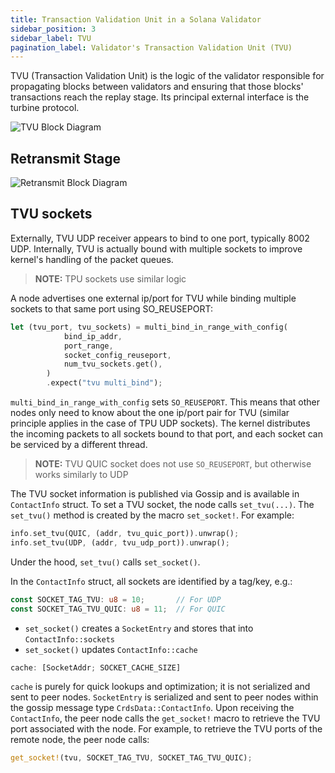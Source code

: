 ```yaml
---
title: Transaction Validation Unit in a Solana Validator
sidebar_position: 3
sidebar_label: TVU
pagination_label: Validator's Transaction Validation Unit (TVU)
---
```


TVU (Transaction Validation Unit) is the logic of the validator
responsible for propagating blocks between validators and ensuring that
those blocks' transactions reach the replay stage. Its principal external
interface is the turbine protocol.

![TVU Block Diagram](/img/tvu.svg)

## Retransmit Stage

![Retransmit Block Diagram](/img/retransmit_stage.svg)

## TVU sockets

Externally, TVU UDP receiver appears to bind to one port, typically 8002 UDP.
Internally, TVU is actually bound with multiple sockets to improve kernel's handling of the packet queues.

> **NOTE:** TPU sockets use similar logic

A node advertises one external ip/port for TVU while binding multiple sockets to that same port using SO_REUSEPORT:

```rust
let (tvu_port, tvu_sockets) = multi_bind_in_range_with_config(
            bind_ip_addr,
            port_range,
            socket_config_reuseport,
            num_tvu_sockets.get(),
        )
        .expect("tvu multi_bind");
```

 `multi_bind_in_range_with_config` sets `SO_REUSEPORT`. This means that other nodes only need to know about the one ip/port pair for TVU (similar principle applies in the case of TPU UDP sockets). The kernel distributes the incoming packets to all sockets bound to that port, and each socket can be serviced by a different thread.

> **NOTE:** TVU QUIC socket does not use `SO_REUSEPORT`, but otherwise works similarly to UDP

The TVU socket information is published via Gossip and is available in `ContactInfo` struct.
To set a TVU socket, the node calls `set_tvu(...)`. The `set_tvu()` method is created by the macro `set_socket!`. For example:

```rust
info.set_tvu(QUIC, (addr, tvu_quic_port)).unwrap();
info.set_tvu(UDP, (addr, tvu_udp_port)).unwrap();
```

Under the hood, `set_tvu()` calls `set_socket()`.

In the `ContactInfo` struct, all sockets are identified by a tag/key, e.g.:

```rust
const SOCKET_TAG_TVU: u8 = 10;       // For UDP
const SOCKET_TAG_TVU_QUIC: u8 = 11;  // For QUIC
```

 * `set_socket()` creates a `SocketEntry` and stores that into `ContactInfo::sockets`
 * `set_socket()` updates `ContactInfo::cache`

```rust
cache: [SocketAddr; SOCKET_CACHE_SIZE]
```

`cache` is purely for quick lookups and optimization; it is not serialized and sent to peer nodes.
`SocketEntry` is serialized and sent to peer nodes within the gossip message type `CrdsData::ContactInfo`. Upon receiving the `ContactInfo`, the peer node calls the `get_socket!` macro to retrieve the TVU port associated with the node.
For example, to retrieve the TVU ports of the remote node, the peer node calls:
```rust
get_socket!(tvu, SOCKET_TAG_TVU, SOCKET_TAG_TVU_QUIC);
```
